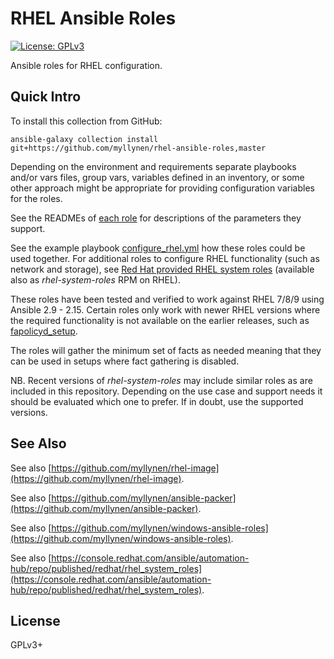 # RHEL Ansible Roles

[![License: GPLv3](https://img.shields.io/badge/license-GPLv3-brightgreen.svg)](https://www.gnu.org/licenses/gpl-3.0)

Ansible roles for RHEL configuration.

## Quick Intro

To install this collection from GitHub:

```
ansible-galaxy collection install git+https://github.com/myllynen/rhel-ansible-roles,master
```

Depending on the environment and requirements separate playbooks and/or
vars files, group vars, variables defined in an inventory, or some other
approach might be appropriate for providing configuration variables for
the roles.

See the READMEs of [each role](roles) for descriptions of the parameters
they support.

See the example playbook [configure_rhel.yml](configure_rhel.yml) how
these roles could be used together. For additional roles to configure
RHEL functionality (such as network and storage), see
[Red Hat provided RHEL system roles](https://console.redhat.com/ansible/automation-hub/repo/published/redhat/rhel_system_roles)
(available also as _rhel-system-roles_ RPM on RHEL).

These roles have been tested and verified to work against RHEL 7/8/9
using Ansible 2.9 - 2.15. Certain roles only work with newer RHEL
versions where the required functionality is not available on the
earlier releases, such as [fapolicyd_setup](roles/fapolicyd_setup).

The roles will gather the minimum set of facts as needed meaning that
they can be used in setups where fact gathering is disabled.

NB. Recent versions of _rhel-system-roles_ may include similar roles as
are included in this repository. Depending on the use case and support
needs it should be evaluated which one to prefer. If in doubt, use the
supported versions.

## See Also

See also
[https://github.com/myllynen/rhel-image](https://github.com/myllynen/rhel-image).

See also
[https://github.com/myllynen/ansible-packer](https://github.com/myllynen/ansible-packer).

See also
[https://github.com/myllynen/windows-ansible-roles](https://github.com/myllynen/windows-ansible-roles).

See also
[https://console.redhat.com/ansible/automation-hub/repo/published/redhat/rhel_system_roles](https://console.redhat.com/ansible/automation-hub/repo/published/redhat/rhel_system_roles).

## License

GPLv3+
